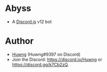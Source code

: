 # Abyss
- A [Discord.js](https://discord.js.org) v12 bot
# Author
- [Huwng](https://twitter.com/Huwng_) (Huwng#9397 on Discord)
- Join the Discord: https://discord.io/Huwng or https://discord.gg/k7Cb2zQ.
